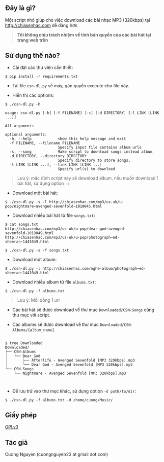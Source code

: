 

## Đây là gì?

Một script nhỏ giúp cho việc download các bài nhạc MP3 (320kbps) tại http://chiasenhac.com dễ dàng hơn. 


> **Tôi không chịu trách nhiệm về tính bản quyền của các bài hát tại trang
web trên**


## Sử dụng thế nào?

- Cài đặt các thư viện cần thiết:

```
$ pip install -r requirements.txt
```

- Tải file `csn-dl.py` về máy, gán quyền execute cho file này.


- Hiển thị các options:

```
$ ./csn-dl.py -h 

usage: csn-dl.py [-h] [-f FILENAME] [-s] [-d DIRECTORY] [-l LINK [LINK ...]]

All arguments

optional arguments:
  -h, --help            show this help message and exit
  -f FILENAME, --filename FILENAME
                        Specify input file contains album urls
  -s, --song            Make script to download songs instead album
  -d DIRECTORY, --directory DIRECTORY
                        Specify directory to store songs.
  -l LINK [LINK ...], --link LINK [LINK ...]
                        Specify url(s) to download

```

> Lưu ý: mặc định script này sẽ download album, nếu muốn download 1 bài hát, sử
> dụng option `-s`


- Download một bài hát:

```
$ ./csn-dl.py -s -l http://chiasenhac.com/mp3/us-uk/u-pop/nightmare~avenged-sevenfold~1019045.html
```

- Download nhiều bài hát từ file `songs.txt`:


```
$ cat songs.txt
http://chiasenhac.com/mp3/us-uk/u-pop/dear-god~avenged-sevenfold~1019049.html
http://chiasenhac.com/mp3/us-uk/u-pop/photograph~ed-sheeran~1441049.html

$ ./csn-dl.py -s -f songs.txt

```

- Download một album: 

```
$ ./csn-dl.py -l http://chiasenhac.com/nghe-album/photograph~ed-sheeran~1441049.html
```

- Download nhiều album từ file `albums.txt`:

```
$ ./csn-dl.py -f albums.txt
```

> Lưu ý: Mỗi dòng 1 url


- Các bài hát sẽ được download về thư mục `Downloaded/CSN-Songs` cùng thư mục với script.

- Các albums sẽ được download về thư mục `Downloaded/CSN-Albums/[album_name]`.


```

$ tree Downloaded
Downloaded/
├── CSN-Albums
│   └── Dear_God
│       ├── Afterlife - Avenged Sevenfold [MP3 320kbps].mp3
│       └── Dear God - Avenged Sevenfold [MP3 320kbps].mp3
└── CSN-Songs
    └── Nightmare - Avenged Sevenfold [MP3 320kbps].mp3

   
```

- Để lưu trữ vào thư mục khác, sử dụng option `-d path/to/dir`:

```
$ ./csn-dl.py -f albums.txt -d /home/cuong/Music/
```

## Giấy phép

[GPLv3](http://www.gnu.org/licenses/gpl-3.0.txt)

## Tác giả

Cuong Nguyen (cuongnguyen23 at gmail dot com)
